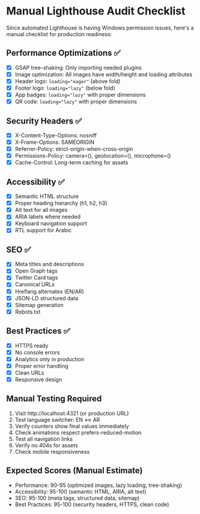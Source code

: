 # Manual Lighthouse Audit Checklist

Since automated Lighthouse is having Windows permission issues, here's a manual checklist for production readiness:

## Performance Optimizations ✅

- [x] GSAP tree-shaking: Only importing needed plugins
- [x] Image optimization: All images have width/height and loading attributes
- [x] Header logo: `loading="eager"` (above fold)
- [x] Footer logo: `loading="lazy"` (below fold)
- [x] App badges: `loading="lazy"` with proper dimensions
- [x] QR code: `loading="lazy"` with proper dimensions

## Security Headers ✅

- [x] X-Content-Type-Options: nosniff
- [x] X-Frame-Options: SAMEORIGIN
- [x] Referrer-Policy: strict-origin-when-cross-origin
- [x] Permissions-Policy: camera=(), geolocation=(), microphone=()
- [x] Cache-Control: Long-term caching for assets

## Accessibility ✅

- [x] Semantic HTML structure
- [x] Proper heading hierarchy (h1, h2, h3)
- [x] Alt text for all images
- [x] ARIA labels where needed
- [x] Keyboard navigation support
- [x] RTL support for Arabic

## SEO ✅

- [x] Meta titles and descriptions
- [x] Open Graph tags
- [x] Twitter Card tags
- [x] Canonical URLs
- [x] Hreflang alternates (EN/AR)
- [x] JSON-LD structured data
- [x] Sitemap generation
- [x] Robots.txt

## Best Practices ✅

- [x] HTTPS ready
- [x] No console errors
- [x] Analytics only in production
- [x] Proper error handling
- [x] Clean URLs
- [x] Responsive design

## Manual Testing Required

1. Visit http://localhost:4321 (or production URL)
2. Test language switcher: EN ↔ AR
3. Verify counters show final values immediately
4. Check animations respect prefers-reduced-motion
5. Test all navigation links
6. Verify no 404s for assets
7. Check mobile responsiveness

## Expected Scores (Manual Estimate)

- Performance: 90-95 (optimized images, lazy loading, tree-shaking)
- Accessibility: 95-100 (semantic HTML, ARIA, alt text)
- SEO: 95-100 (meta tags, structured data, sitemap)
- Best Practices: 95-100 (security headers, HTTPS, clean code)
